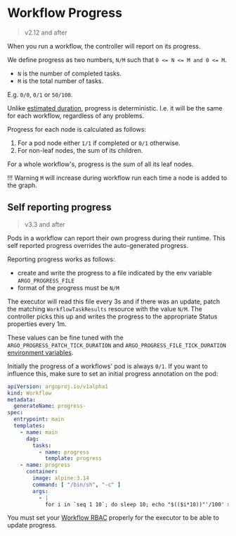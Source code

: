 # Workflow Progress

> v2.12 and after

When you run a workflow, the controller will report on its progress.

We define progress as two numbers, `N/M` such that `0 <= N <= M and 0 <= M`.

* `N` is the number of completed tasks.
* `M` is the total number of tasks.

E.g. `0/0`, `0/1` or `50/100`.

Unlike [estimated duration](estimated-duration.md), progress is deterministic. I.e. it will be the same for each workflow, regardless of any problems.

Progress for each node is calculated as follows:

1. For a pod node either `1/1` if completed or `0/1` otherwise.
2. For non-leaf nodes, the sum of its children.

For a whole workflow's, progress is the sum of all its leaf nodes.

!!! Warning
    `M` will increase during workflow run each time a node is added to the graph.

## Self reporting progress

> v3.3 and after

Pods in a workflow can report their own progress during their runtime. This self reported progress overrides the
auto-generated progress.

Reporting progress works as follows:

* create and write the progress to a file indicated by the env variable `ARGO_PROGRESS_FILE`
* format of the progress must be `N/M`

The executor will read this file every 3s and if there was an update,
patch the matching `WorkflowTaskResults` resource with the value `N/M`.
The controller picks this up and writes the progress to the appropriate Status properties
every 1m.

These values can be fine tuned with the `ARGO_PROGRESS_PATCH_TICK_DURATION` and `ARGO_PROGRESS_FILE_TICK_DURATION`
[environment variables](environment-variables.md).

Initially the progress of a workflows' pod is always `0/1`. If you want to influence this, make sure to set an initial
progress annotation on the pod:

```yaml
apiVersion: argoproj.io/v1alpha1
kind: Workflow
metadata:
  generateName: progress-
spec:
  entrypoint: main
  templates:
    - name: main
      dag:
        tasks:
          - name: progress
            template: progress
    - name: progress
      container:
        image: alpine:3.14
        command: [ "/bin/sh", "-c" ]
        args:
          - |
            for i in `seq 1 10`; do sleep 10; echo "$(($i*10))"'/100' > $ARGO_PROGRESS_FILE; done
```

You must set your [Workflow RBAC](workflow-rbac.md) properly for the executor to be able to update progress.
